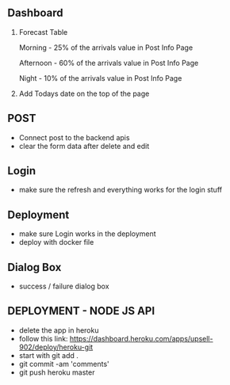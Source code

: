 ## Dashboard

1. Forecast Table

   Morning - 25% of the arrivals value in Post Info Page

   Afternoon - 60% of the arrivals value in Post Info Page

   Night - 10% of the arrivals value in Post Info Page

2. Add Todays date on the top of the page

## POST

- Connect post to the backend apis
- clear the form data after delete and edit

## Login

- make sure the refresh and everything works for the login stuff

## Deployment

- make sure Login works in the deployment
- deploy with docker file

## Dialog Box

- success / failure dialog box

## DEPLOYMENT - NODE JS API

- delete the app in heroku
- follow this link: https://dashboard.heroku.com/apps/upsell-902/deploy/heroku-git
- start with git add .
- git commit -am 'comments'
- git push heroku master
